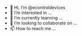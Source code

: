 - 👋 Hi, I’m @econtroldevices
- 👀 I’m interested in ...
- 🌱 I’m currently learning ...
- 💞️ I’m looking to collaborate on ...
- 📫 How to reach me ...

<!---
econtroldevices/econtroldevices is a ✨ special ✨ repository because its `README.md` (this file) appears on your GitHub profile.
You can click the Preview link to take a look at your changes.
--->
